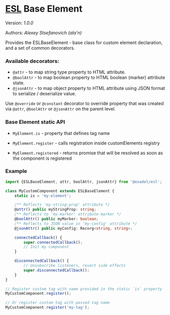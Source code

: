 # [ESL](../../../README.md) Base Element

Version: *1.0.0*

Authors: *Alexey Stsefanovich (ala'n)*

<a name="intro"></a>

Provides the ESLBaseElement - base class for custom element declaration, and a set of common decorators.

### Available decorators:
 - `@attr` - to map string type property to HTML attribute.
 - `@boolAttr` - to map boolean property to HTML boolean (marker) attribute state.
 - `@jsonAttr` - to map object property to HTML attribute using JSON format to serialize / deserialize value.

Use `@override` or `@constant` decorator to override property that was created 
via `@attr`, `@boolAttr` or `@jsonAttr` on the parent level.

### Base Element static API
- `MyElement.is` - property that defines tag name
  
- `MyElement.register` - calls registration inside customElements registry
- `MyElement.registered` - returns promise that will be resolved as soon as the component is registered

### Example

```ts
import {ESLBaseElement, attr, boolAttr, jsonAttr} from '@exadel/esl';

class MyCustomComponent extends ESLBaseElement {
    static is = 'my-element';

    /** Reflects 'my-string-prop' attribute */
    @attr() public myStringProp: string; 
    /** Reflects to 'my-marker' attribute-marker */
    @boolAttr() public myMarker: boolean; 
    /** Reflects to JSON value in 'my-config' attribute */
    @jsonAttr() public myConfig: Recorg<string, string>;

    connectedCallback() {
        super.connectedCallback();
        // Init my component
    }

    disconnectedCallback() {
        // Unsubscribe listeners, revert side effects
        super.disconnectedCallback();
    }
}

// Register custom tag with name provided in the static `is` property
MyCustomComponent.register();

// Or register custom tag with passed tag name
MyCustomComponent.register('my-tag');
```
